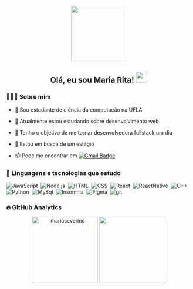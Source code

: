 <div id="header" align="center">
  <img src="https://media.giphy.com/media/RIUgvgjw3D5Z1ZJSvv/giphy.gif" width="150"/>
</div>

<div align="center">
  <h2><b>Olá, eu sou Maria Rita!</b> <img src="https://media.giphy.com/media/hvRJCLFzcasrR4ia7z/giphy.gif" width="30px"> </h2>
</div>

### 👩🏽‍💻 Sobre mim

-   🔭 Sou estudante de ciência da computação na UFLA

-   🌱 Atualmente estou estudando sobre desenvolvimento web

-   🎯 Tenho o objetivo de me tornar desenvolvedora fullstack um dia

-   🤝 Estou em busca de um estágio

-   📫 Pode me encontrar em [![Gmail Badge](https://img.shields.io/badge/-mariarsseverino@gmail.com-red?style=flat-square&logo=Gmail&logoColor=white&link=mailto:mariarsseverino@gmail.com)](mailto:mariarsseverino@gmail.com)

<p align="left">
</p>

### :rocket: Linguagens e tecnologias que estudo

![JavaScript](https://img.shields.io/badge/-JavaScript-05122A?style=for-the-badge&logo=javascript)&nbsp;
![Node.js](https://img.shields.io/badge/-Node.js-05122A?style=for-the-badge&logo=node.js)&nbsp;
![HTML](https://img.shields.io/badge/-HTML-05122A?style=for-the-badge&logo=HTML5)&nbsp;
![CSS](https://img.shields.io/badge/-CSS-05122A?style=for-the-badge&logo=CSS3&logoColor=1572B6)&nbsp;
![React](https://img.shields.io/badge/-React-05122A?style=for-the-badge&logo=react)&nbsp;
![ReactNative](https://img.shields.io/badge/React_Native-05122A?style=for-the-badge&logo=react)&nbsp;
![C++](https://img.shields.io/badge/-C++-05122A?style=for-the-badge&logo=cplusplus)&nbsp;
![Python](https://img.shields.io/badge/-Python-05122A?style=for-the-badge&logo=python)&nbsp;
![MySql](https://img.shields.io/badge/-MySql-05122A?style=for-the-badge&logo=MySql)&nbsp;
![Insomnia](https://img.shields.io/badge/-Insomnia-05122A?style=for-the-badge&logo=insomnia)&nbsp;
![Figma](https://img.shields.io/badge/-Figma-05122A?style=for-the-badge&logo=figma)&nbsp;
![git](https://img.shields.io/badge/-Git-05122A?style=for-the-badge&logo=git)&nbsp;

### :fire: GitHub Analytics
<p align="center">
<img height="180em" src="https://github-readme-stats.vercel.app/api?username=mariaseverino&show_icons=true&theme=tokyonight" alt="mariaseverino"/>

<img height="180em" src="https://github-readme-stats.vercel.app/api/top-langs/?username=mariaseverino&layout=compact&langs_count=7&theme=tokyonight"/>
</p>
